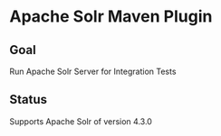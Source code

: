 # Apache Solr Maven Plugin

## Goal

Run Apache Solr Server for Integration Tests

## Status

Supports Apache Solr of version 4.3.0
